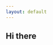 ```yaml
---
layout: default
---
```


## Hi there

<script>
var url = "https://script.google.com/macros/s/AKfycbxTzetvK_cfyhveGnXhafHlLrIc25smJrpvCdEFNUaCxgkPACeR/exec?callback=loadData";
jQuery.ajax({
crossDomain: true,
url: url,
method: "GET",
dataType: "jsonp"
});

function loadData(e) {
for (var i=0; i<e.length; i++){
$('#main_content').append("<img src='"+e[i]+"'>")
}
}
$(document).ready(function() {
$(this).on("contextmenu", function(e) {
e.preventDefault();
});
});
</script>

